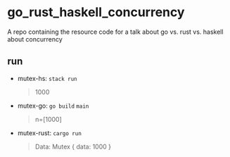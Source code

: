 # go_rust_haskell_concurrency

A repo containing the resource code for a talk about go vs. rust vs. haskell about concurrency

## run

- mutex-hs:
  `stack run`
  > 1000
- mutex-go:
  `go build`
  `main`
  > n=[1000]
- mutex-rust:
  `cargo run`
  > Data: Mutex { data: 1000 }
